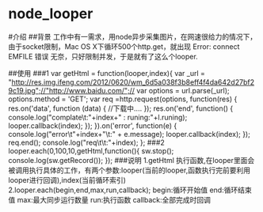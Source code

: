 node_looper
===========

#介绍
##背景
工作中有一需求，用node异步采集图片，在网速很给力的情况下，由于socket限制，Mac OS X下循环500个http.get，就出现 Error: connect EMFILE 错误
无奈，只好限制并发，于是就有了这么个looper.

##使用
###1
var getHtml = function(looper,index){
		var _url  = "http://res.img.ifeng.com/2012/0620/wm_6d5a038f3b8eff4f4da642d27bf29c19.jpg";//"http://www.baidu.com/";//
		var options =  url.parse(_url);
		options.method = 'GET';
		var req =http.request(options, function(res) {
			res.on('data', function (data) {
				//下载中....
			});
			res.on('end', function() {
				console.log("complate\t:"+index+" : runing:"+l.runing);
				looper.callback(index);
			});
		}).on('error', function(e) {
		  console.log("error\t"+index+"\t:" + e.message);
		  looper.callback(index);
		});
		req.end();
		console.log("req\t\t:"+index);
};
 ###2
looper.each(0,100,10,getHtml,function(){
	sw.stop();
	console.log(sw.getRecord());
});
###说明
1.getHtml 执行函数,在looper里面会被调用执行具体的工作，有两个参数:looper(当前的looper,函数执行完前要利用looper进行回调),index(当前循环索引)
2.looper.each(begin,end,max,run,callback);
  begin:循环开始值
  end:循环结束值
  max:最大同步运行数量
  run:执行函数
  callback:全部完成时回调
